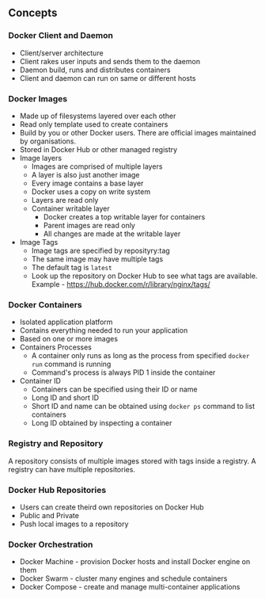 ## Concepts

### Docker Client and Daemon
  - Client/server architecture
  - Client rakes user inputs and sends them to the daemon
  - Daemon build, runs and distributes containers
  - Client and daemon can run on same or different hosts

### Docker Images
  - Made up of filesystems layered over each other
  - Read only template used to create containers
  - Build by you or other Docker users. There are official images maintained by organisations.
  - Stored in Docker Hub or other managed registry
  - Image layers
    + Images are comprised of multiple layers
    + A layer is also just another image
    + Every image contains a base layer
    + Docker uses a copy on write system
    + Layers are read only
    + Container writable layer
      - Docker creates a top writable layer for containers
      - Parent images are read only
      - All changes are made at the writable layer
  - Image Tags
    + Image tags are specified by reposityry:tag
    + The same image may have multiple tags
    + The default tag is `latest`
    + Look up the repository on Docker Hub to see what tags are available. Example - https://hub.docker.com/r/library/nginx/tags/

### Docker Containers
  - Isolated application platform
  - Contains everything needed to run your application
  - Based on one or more images
  - Containers Processes
    + A container only runs as long as the process from specified `docker run` command is running
    + Command's process is always PID 1 inside the container
  - Container ID
    + Containers can be specified using their ID or name
    + Long ID and short ID
    + Short ID and name can be obtained using `docker ps` command to list containers
    + Long ID obtained by inspecting a container

### Registry and Repository
A repository consists of multiple images stored with tags inside a registry.
A registry can have multiple repositories.

### Docker Hub Repositories
  - Users can create theird own repositories on Docker Hub
  - Public and Private
  - Push local images to a repository

### Docker Orchestration
  - Docker Machine - provision Docker hosts and install Docker engine on them
  - Docker Swarm - cluster many engines and schedule containers
  - Docker Compose - create and manage multi-container applications

